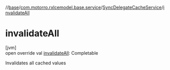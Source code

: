 //[base](../../../index.md)/[com.motorro.rxlcemodel.base.service](../index.md)/[SyncDelegateCacheService](index.md)/[invalidateAll](invalidate-all.md)

# invalidateAll

[jvm]\
open override val [invalidateAll](invalidate-all.md): Completable

Invalidates all cached values
